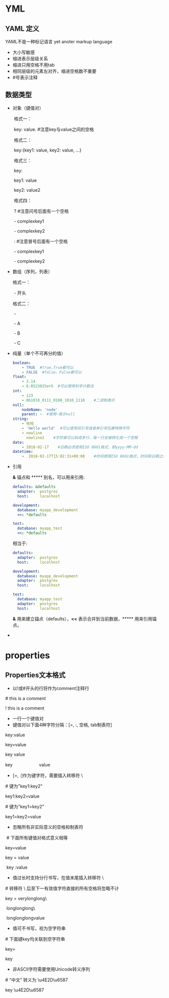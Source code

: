 # YML

## YAML 定义

YAML不是一种标记语言 yet anoter markup language

- 大小写敏感
- 缩进表示层级关系
- 缩进只用空格不用tab
- 相同层级的元素左对齐，缩进空格数不重要
- #号表示注释

## 数据类型

 - 对象（键值对）

   ​	格式一：

   ​				key: value.     #注意key与value之间的空格

   ​	格式二：

   ​				key:{key1: value, key2: value, ...}

   ​	格式三：

   ​				key:

   ​						key1: value

   ​						key2: value2

   ​	格式四：

   ​				?    #注意问号后面有一个空格

   ​					- complexkey1

   ​					- complexkey2

   ​				:   #注意冒号后面有一个空格

   ​					- complexkey1

   ​					- complexkey2	



 - 数组（序列，列表）

   格式一： 

   ​	- 开头

   

   格式二：

   ​	-

   ​		- A

   ​		- B

   ​		- C



 - 纯量（单个不可再分的值）

   ```yml
   boolean: 
       - TRUE  #true,True都可以
       - FALSE  #false，False都可以
   float:
       - 3.14
       - 6.8523015e+5  #可以使用科学计数法
   int:
       - 123
       - 0b1010_0111_0100_1010_1110    #二进制表示
   null:
       nodeName: 'node'
       parent: ~  #使用~表示null
   string:
       - 哈哈
       - 'Hello world'  #可以使用双引号或者单引号包裹特殊字符
       - newline
         newline2    #字符串可以拆成多行，每一行会被转化成一个空格
   date:
       - 2018-02-17    #日期必须使用ISO 8601格式，即yyyy-MM-dd
   datetime: 
       -  2018-02-17T15:02:31+08:00    #时间使用ISO 8601格式，时间和日期之间使用T连接，最后使用+代表时区
   ```

- 引用

  **&** 锚点和 ***** 别名，可以用来引用:

  ```yml
  defaults: &defaults
    adapter:  postgres
    host:     localhost
  
  development:
    database: myapp_development
    <<: *defaults
  
  test:
    database: myapp_test
    <<: *defaults
  ```

  相当于:

  ```yml
  defaults:
    adapter:  postgres
    host:     localhost
  
  development:
    database: myapp_development
    adapter:  postgres
    host:     localhost
  
  test:
    database: myapp_test
    adapter:  postgres
    host:     localhost
  ```

  **&** 用来建立锚点（defaults），**<<** 表示合并到当前数据，***** 用来引用锚点。

- 



# properties



## Properties文本格式



- 以!或#开头的行将作为comment注释行 

\# this is a comment

! this is a comment

 

- 一行一个键值对
- 键值对以下面4种字符分隔：[=, :, 空格, tab制表符]

key:value

key=value

key   value

key　　　　　　value

 

- [=, :]作为键字符，需要插入转移符 \

\# 键为"key1:key2"

key1\:key2=value

\# 键为"key1=key2"

key1\=key2=value

 

- 忽略所有非实际意义的空格和制表符 

​     \# 下面所有键值对格式意义相等

key=value

key    =   value

​     key    :value

 

- 值过长时支持分行书写，在值末尾插入转移符 \ 

\# 转移符 \ 后至下一有效值字符直接的所有空格将忽略不计

key = verylonglong\

​     longlonglong\

​     longlonglongvalue

 

- 值可不书写，视为空字符串 

\# 下面键key均关联到空字符串

key=

key

 

- 非ASCII字符需要使用Unicode转义序列 

\# “中文” 转义为 \u4E2D\u6587

key \u4E2D\u6587